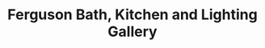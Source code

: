 ---
title: "Ferguson Bath, Kitchen and Lighting Gallery"
url: /salt-lake-city/ferguson-bath-kitchen-and-lighting-gallery/
shop: Baustoffe
---